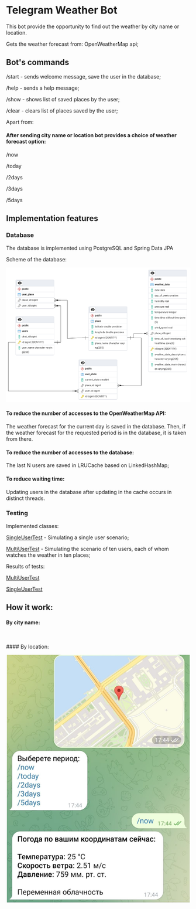 # Telegram Weather Bot
This bot provide the opportunity to find out the weather by city name or location.

Gets the weather forecast from: OpenWeatherMap api;

## Bot's commands

/start  -  sends welcome message, save the user in the database;

/help  - sends a help message;

/show - shows list of saved places by the user;

/clear - clears list of places saved by the user;

Apart from:

#### After sending city name or location bot provides a choice of weather forecast option:

/now 

/today

/2days

/3days

/5days



## Implementation features

### Database

The database is implemented using PostgreSQL and Spring Data JPA

Scheme of the database:

![](https://github.com/MikhailCherepanovD/WeatherBotRepository/blob/master/GitHubResources/schemaDB.png)




#### To reduce the number of accesses to the OpenWeatherMap API:
 
 The weather forecast for the current day is saved in the database. Then, if the weather forecast for the requested period is in the database, it is taken from there.

#### To reduce the number of accesses to the database:

The last N users are saved in LRUCache based on LinkedHashMap;

#### To reduce waiting time:

Updating users in the database after updating in the cache occurs in distinct threads.



### Testing 

Implemented classes:


[SingleUserTest](https://github.com/MikhailCherepanovD/WeatherBotRepository/blob/master/src/test/java/ru/spring/core/project/SingleUserTest.java)  - Simulating a single user scenario;


[MultiUserTest](https://github.com/MikhailCherepanovD/WeatherBotRepository/blob/master/src/test/java/ru/spring/core/project/MultiUserTest.java)  - Simulating the scenario of ten users, each of whom watches the weather in ten places;


Results of tests:

[MultiUserTest](https://github.com/MikhailCherepanovD/WeatherBotRepository/blob/master/src/test/java/ru/spring/core/project/TestLog/MultiUserTest.log) 

[SingleUserTest](https://github.com/MikhailCherepanovD/WeatherBotRepository/blob/master/src/test/java/ru/spring/core/project/TestLog/SingleUserTest.log) 






## How it work:

#### By city name:
<p align="center">
<img src="https://github.com/MikhailCherepanovD/WeatherBotRepository/blob/master/GitHubResources/TelegramBotCommunication.gif" alt="" width="500"/>
</p>
#### By location:

<p align="center">
<img src="https://github.com/MikhailCherepanovD/WeatherBotRepository/blob/master/GitHubResources/sentLocation.jpg" alt="" width="500"/>
</p>